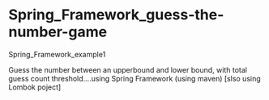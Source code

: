 # Spring_Framework_guess-the-number-game
Spring_Framework_example1

Guess the number between an upperbound and lower bound, with total guess count threshold....using Spring Framework (using maven) [slso using Lombok poject]
